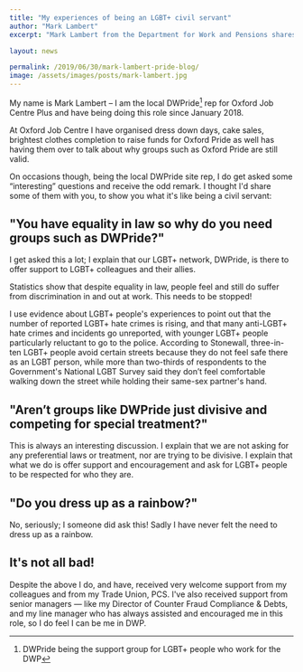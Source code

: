 ```yaml
---
title: "My experiences of being an LGBT+ civil servant"
author: "Mark Lambert"
excerpt: "Mark Lambert from the Department for Work and Pensions shares his experience of being and LGBT+ civil servant for Pride"

layout: news

permalink: /2019/06/30/mark-lambert-pride-blog/
image: /assets/images/posts/mark-lambert.jpg
---
```


My name is Mark Lambert – I am  the local DWPride[^1] rep for Oxford Job Centre Plus and have being doing this role since January 2018.

[^1]: DWPride being the support group for LGBT+ people who work for the DWP  

At Oxford Job Centre I have organised dress down days, cake sales, brightest clothes completion to raise funds for Oxford Pride as well has having them over to talk about why groups such as Oxford Pride are still valid.

On occasions though, being the local DWPride site rep, I do get asked some “interesting” questions and receive the odd remark. I thought I'd share some of them with you, to show you what it's like being a civil servant: 

## "You have equality in law so why do you need groups such as DWPride?"

I get asked this a lot; I explain that our LGBT+ network, DWPride, is there to offer support to LGBT+ colleagues and their allies. 

Statistics show that despite equality in law, people feel and still do suffer from discrimination in and out at work. This needs to be stopped! 

I use evidence about LGBT+ people's experiences to point out that the number of reported LGBT+ hate crimes is rising, and that many anti-LGBT+ hate crimes and incidents go unreported, with younger LGBT+ people particularly reluctant to go to the police. According to Stonewall, three-in-ten LGBT+ people avoid certain streets because they do not feel safe there as an LGBT person, while more than two-thirds of respondents to the Government's National LGBT Survey said they don’t feel comfortable walking down the street while holding their same-sex partner's hand. 

## "Aren’t groups like DWPride just divisive and competing for special treatment?"

This is always an interesting discussion. I explain that we are not asking for any  preferential laws or treatment, nor are trying to be divisive. I explain that what we do is offer support and encouragement and ask for LGBT+ people to be respected for who they are. 

## "Do you dress up as a rainbow?"

No, seriously; I someone did ask this! Sadly I have never felt the need to dress up as a rainbow.

## It's not all bad!

Despite the above I do, and have, received very welcome support from my colleagues and from my Trade Union, PCS. I've also received support from senior managers — like my Director of Counter Fraud Compliance & Debts, and my line manager who has always assisted and encouraged me in this role, so I do feel I can be me in DWP.



 